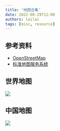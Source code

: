```yaml
---
title: '地图合集'
date: 2022-08-29T12:00
authors: lailai
tags: [misc, resource]
---
```


<!-- truncate -->

## 参考资料

- [OpenStreetMap](https://www.openstreetmap.org)
- [标准地图服务系统](http://bzdt.ch.mnr.gov.cn/index.html)

## 世界地图

![](./assets/世界地图.jpg)

## 中国地图

![](./assets/中国地图.jpg)
